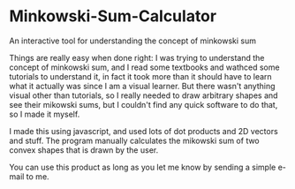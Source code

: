 # Minkowski-Sum-Calculator
An interactive tool for understanding the concept of minkowski sum

Things are really easy when done right: I was trying to understand the concept of minkowski sum, and I read some 
textbooks and wathced some tutorials to understand it, in fact it took more than it should have to learn what it actually was since 
I am a visual learner. But there wasn't anything visual other than tutorials, so I really needed to draw arbitrary shapes and see 
their mikowski sums, but I couldn't find any quick software to do that, so I made it myself.

I made this using javascript, and used lots of dot products and 2D vectors and stuff.
The program manually calculates the mikowski sum of two convex shapes that is drawn by the user.

You can use this product as long as you let me know by sending a simple e-mail to me.
